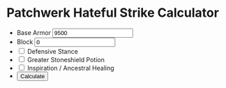 <body>

<div id="header">
<h1>Patchwerk Hateful Strike Calculator</h1>
</div>

<div id="content">
<div id="text"></div>

<ul>
<li>Base Armor <input id="armor" value="9500"/></li>
<li>Block <input id="block" value="0"/></li>
<li><input id="stance" type="checkbox"/> Defensive Stance</li>
<li><input id="stoneshield" type="checkbox"/> Greater Stoneshield Potion</li>
<li><input id="inspiration" type="checkbox"/> Inspiration / Ancestral Healing</li>
<li><input id="recalc" type="button" value="Calculate" onclick="Calculate()"></li>
</ul>
<div id="output">&nbsp;</div>
		
		
	
</div>

<script>
var _____WB$wombat$assign$function_____ = function(name) {return (self._wb_wombat && self._wb_wombat.local_init && self._wb_wombat.local_init(name)) || self[name]; };
if (!self.__WB_pmw) { self.__WB_pmw = function(obj) { this.__WB_source = obj; return this; } }
{
  let window = _____WB$wombat$assign$function_____("window");
  let self = _____WB$wombat$assign$function_____("self");
  let document = _____WB$wombat$assign$function_____("document");
  let location = _____WB$wombat$assign$function_____("location");
  let top = _____WB$wombat$assign$function_____("top");
  let parent = _____WB$wombat$assign$function_____("parent");
  let frames = _____WB$wombat$assign$function_____("frames");
  let opener = _____WB$wombat$assign$function_____("opener");

function GetDamageDone(stats, damage)
{
   var armor = stats.armor;

   if (stats.stoneshield) armor += 2000;
   if (stats.inspiration) armor *= 1.25;

   var mitigated = 1 - armor / (armor + 5755);

   if (mitigated < 0.25) mitigated = 0.25;
   damage = damage * mitigated;

   if (stats.stance) damage *= 0.9;

   damage -= stats.block;

   if (damage < 0) damage = 0;

   return damage;
}

function Calculate()
{
   stats = {
      armor:parseFloat(document.getElementById("armor").value),
      block:parseFloat(document.getElementById("block").value),
      stance:document.getElementById("stance").checked,
      stoneshield:document.getElementById("stoneshield").checked,
      inspiration:document.getElementById("inspiration").checked
   };
   var damage;
   var outstr;

   outstr = "<ul>\n";
   outstr += "<li>Maximum Damage = " + String(GetDamageDone(stats, 29900)) + "</li>\n";
   outstr += "<li>Minimum Damage = " + String(GetDamageDone(stats, 22100)) + "</li>\n";
   outstr += "</ul>";

   document.getElementById("output").innerHTML = outstr;
}

}
</script>


</body>
</html>	
